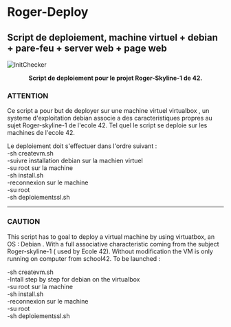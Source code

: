 # Roger-Deploy
## Script de deploiement, machine virtuel + debian + pare-feu + server web + page web
![InitChecker](https://zupimages.net/up/19/03/cqkj.png)
<p align="center">
  <b>Script de deploiement pour le projet Roger-Skyline-1 de 42.</b><br>
</p>

### ATTENTION
Ce script a pour but de deployer sur une machine virtuel virtualbox , un systeme d'exploitation debian associe a des caracteristiques propres au sujet Roger-skyline-1 de l'ecole 42.
Tel quel le script se deploie sur les machines de l'ecole 42.

Le deploiement doit s'effectuer dans l'ordre suivant :<br>
-sh createvm.sh<br>
-suivre installation debian sur la machien virtuel<br>
-su root sur la machine<br>
-sh install.sh<br>
-reconnexion sur le machine<br>
-su root<br>
-sh deploiementssl.sh<br>

---------------------------------------------------------------------

### CAUTION
This script has to goal to deploy a virtual machine by using virtuatbox, an OS : Debian . With a full associative characteristic coming from the subject Roger-skyline-1 ( used by Ecole 42).
Without modification the VM is only running on computer from school42.
To be launched :

-sh createvm.sh<br>
-Intall step by step for debian on the virtualbox<br>
-su root sur la machine<br>
-sh install.sh<br>
-reconnexion sur le machine<br>
-su root<br>
-sh deploiementssl.sh<br>
